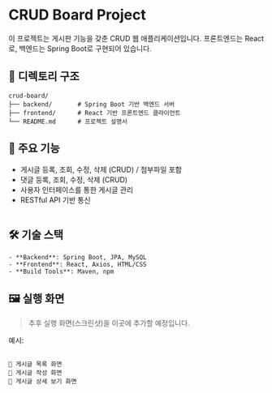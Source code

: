 # CRUD Board Project

이 프로젝트는 게시판 기능을 갖춘 CRUD 웹 애플리케이션입니다. 프론트엔드는 React로, 백엔드는 Spring Boot로 구현되어 있습니다.

## 📁 디렉토리 구조

```
crud-board/
├── backend/       # Spring Boot 기반 백엔드 서버
├── frontend/      # React 기반 프론트엔드 클라이언트
└── README.md      # 프로젝트 설명서
```

## 🧩 주요 기능

- 게시글 등록, 조회, 수정, 삭제 (CRUD) / 첨부파일 포함
- 댓글 등록, 조회, 수정, 삭제 (CRUD)
- 사용자 인터페이스를 통한 게시글 관리
- RESTful API 기반 통신

```
```

## 🛠 기술 스택
```
- **Backend**: Spring Boot, JPA, MySQL
- **Frontend**: React, Axios, HTML/CSS
- **Build Tools**: Maven, npm

```
## 🖼️ 실행 화면

> 추후 실행 화면(스크린샷)을 이곳에 추가할 예정입니다.

예시:
```

📸 게시글 목록 화면
📸 게시글 작성 화면
📸 게시글 상세 보기 화면

```
